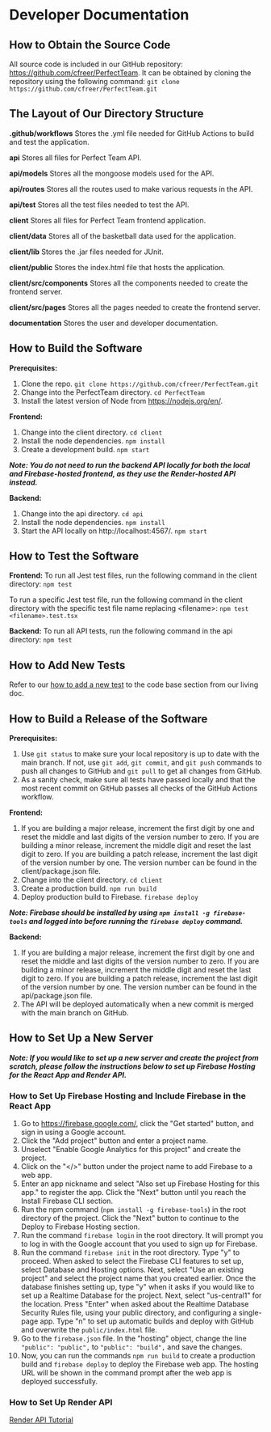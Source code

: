 # Developer Documentation

## How to Obtain the Source Code
All source code is included in our GitHub repository: https://github.com/cfreer/PerfectTeam. It can be obtained by cloning the repository using the following command:
`git clone https://github.com/cfreer/PerfectTeam.git`

## The Layout of Our Directory Structure
**.github/workflows**
Stores the .yml file needed for GitHub Actions to build and test the application.

**api**
Stores all files for Perfect Team API.

**api/models**
Stores all the mongoose models used for the API.

**api/routes**
Stores all the routes used to make various requests in the API.

**api/test**
Stores all the test files needed to test the API.

**client**
Stores all files for Perfect Team frontend application.

**client/data**
Stores all of the basketball data used for the application.

**client/lib**
Stores the .jar files needed for JUnit.

**client/public**
Stores the index.html file that hosts the application.

**client/src/components**
Stores all the components needed to create the frontend server.

**client/src/pages**
Stores all the pages needed to create the frontend server.

**documentation**
Stores the user and developer documentation.

## How to Build the Software
**Prerequisites:**
1. Clone the repo.
`git clone https://github.com/cfreer/PerfectTeam.git`
2. Change into the PerfectTeam directory.
`cd PerfectTeam`
3. Install the latest version of Node from https://nodejs.org/en/.

**Frontend:**
1. Change into the client directory.
`cd client`
2. Install the node dependencies.
`npm install`
3. Create a development build.
`npm start`

***Note: You do not need to run the backend API locally for both the local and Firebase-hosted frontend, as they use the Render-hosted API instead.***

**Backend:**
1. Change into the api directory.
`cd api`
2. Install the node dependencies.
`npm install`
3. Start the API locally on http://localhost:4567/.
`npm start`

## How to Test the Software
**Frontend:**
To run all Jest test files, run the following command in the client directory:
`npm test`

To run a specific Jest test file, run the following command in the client directory with the specific test file name replacing \<filename\>:
`npm test <filename>.test.tsx`

**Backend:**
To run all API tests, run the following command in the api directory:
`npm test`

## How to Add New Tests
Refer to our [how to add a new test](https://docs.google.com/document/d/1-kPpM9fv8adkxtt-zc9KxAO8eYRFMxG70Qdem-sFYcY/edit#bookmark=id.yhb6dbv4bw5n) to the code base section from our living doc.

## How to Build a Release of the Software
**Prerequisites:**
1. Use `git status` to make sure your local repository is up to date with the main branch. If not, use `git add`,  `git commit`, and `git push` commands to push all changes to GitHub and `git pull` to get all changes from GitHub.
2. As a sanity check, make sure all tests have passed locally and that the most recent commit on GitHub passes all checks of the GitHub Actions workflow.

**Frontend:**
1. If you are building a major release, increment the first digit by one and reset the middle and last digits of the version number to zero. If you are building a minor release, increment the middle digit and reset the last digit to zero. If you are building a patch release, increment the last digit of the version number by one. The version number can be found in the client/package.json file.
2. Change into the client directory.
`cd client`
3. Create a production build.
`npm run build`
4. Deploy production build to Firebase.
`firebase deploy`

***Note: Firebase should be installed by using `npm install -g firebase-tools` and logged into before running the `firebase deploy` command.***

**Backend:**
1. If you are building a major release, increment the first digit by one and reset the middle and last digits of the version number to zero. If you are building a minor release, increment the middle digit and reset the last digit to zero. If you are building a patch release, increment the last digit of the version number by one. The version number can be found in the api/package.json file.
2. The API will be deployed automatically when a new commit is merged with the main branch on GitHub.

## How to Set Up a New Server
***Note: If you would like to set up a new server and create the project from scratch, please follow the instructions below to set up Firebase Hosting for the React App and Render API.***
### How to Set Up Firebase Hosting and Include Firebase in the React App
1. Go to https://firebase.google.com/, click the "Get started" button, and sign in using a Google account.
2. Click the "Add project" button and enter a project name.
3. Unselect "Enable Google Analytics for this project" and create the project.
4. Click on the "</>" button under the project name to add Firebase to a web app.
5. Enter an app nickname and select "Also set up Firebase Hosting for this app." to register the app. Click the "Next" button until you reach the Install Firebase CLI section.
6. Run the npm command (`npm install -g firebase-tools`) in the root directory of the project. Click the "Next" button to continue to the Deploy to Firebase Hosting section.
7. Run the command `firebase login` in the root directory. It will prompt you to log in with the Google account that you used to sign up for Firebase.
8. Run the command `firebase init` in the root directory. Type "y" to proceed. When asked to select the Firebase CLI features to set up, select Database and Hosting options. Next, select "Use an existing project" and select the project name that you created earlier. Once the database finishes setting up, type "y" when it asks if you would like to set up a Realtime Database for the project. Next, select "us-central1" for the location. Press "Enter" when asked about the Realtime Database Security Rules file, using your public directory, and configuring a single-page app. Type "n" to set up automatic builds and deploy with GitHub and overwrite the `public/index.html` file.
9. Go to the `firebase.json` file. In the "hosting" object, change the line `"public": "public",` to `"public": "build",` and save the changes.
10. Now, you can run the commands `npm run build` to create a production build and `firebase deploy` to deploy the Firebase web app. The hosting URL will be shown in the command prompt after the web app is deployed successfully.

### How to Set Up Render API
[Render API Tutorial](https://www.freecodecamp.org/news/how-to-deploy-nodejs-application-with-render/)
